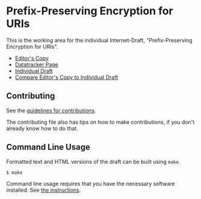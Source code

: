 <!-- regenerate: on (set to off if you edit this file) -->

# Prefix-Preserving Encryption for URIs

This is the working area for the individual Internet-Draft, "Prefix-Preserving Encryption for URIs".

* [Editor's Copy](https://jedisct1.github.io/draft-denis-uricrypt/#go.draft-denis-uricrypt.html)
* [Datatracker Page](https://datatracker.ietf.org/doc/draft-denis-uricrypt)
* [Individual Draft](https://datatracker.ietf.org/doc/html/draft-denis-uricrypt)
* [Compare Editor's Copy to Individual Draft](https://jedisct1.github.io/draft-denis-uricrypt/#go.draft-denis-uricrypt.diff)


## Contributing

See the
[guidelines for contributions](https://github.com/jedisct1/draft-denis-uricrypt/blob/main/CONTRIBUTING.md).

The contributing file also has tips on how to make contributions, if you
don't already know how to do that.

## Command Line Usage

Formatted text and HTML versions of the draft can be built using `make`.

```sh
$ make
```

Command line usage requires that you have the necessary software installed.  See
[the instructions](https://github.com/martinthomson/i-d-template/blob/main/doc/SETUP.md).

